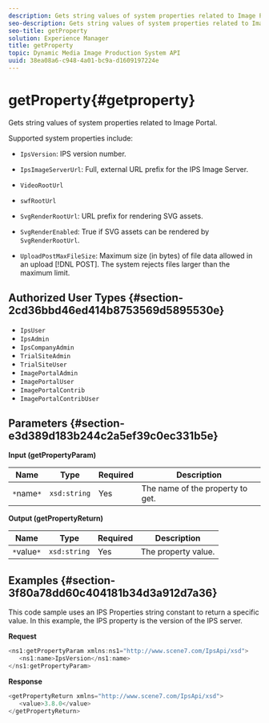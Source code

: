```yaml
---
description: Gets string values of system properties related to Image Portal.
seo-description: Gets string values of system properties related to Image Portal.
seo-title: getProperty
solution: Experience Manager
title: getProperty
topic: Dynamic Media Image Production System API
uuid: 38ea08a6-c948-4a01-bc9a-d1609197224e
---
```


# getProperty{#getproperty}

Gets string values of system properties related to Image Portal.

 Supported system properties include:

* `IpsVersion`: IPS version number. 
* `IpsImageServerUrl`: Full, external URL prefix for the IPS Image Server. 
* `VideoRootUrl` 
* `swfRootUrl` 
* `SvgRenderRootUrl`: URL prefix for rendering SVG assets. 
* `SvgRenderEnabled`: True if SVG assets can be rendered by `SvgRenderRootUrl`. 

* `UploadPostMaxFileSize`: Maximum size (in bytes) of file data allowed in an upload [!DNL POST]. The system rejects files larger than the maximum limit.

## Authorized User Types {#section-2cd36bbd46ed414b8753569d5895530e}

* `IpsUser` 
* `IpsAdmin` 
* `IpsCompanyAdmin` 
* `TrialSiteAdmin` 
* `TrialSiteUser` 
* `ImagePortalAdmin` 
* `ImagePortalUser` 
* `ImagePortalContrib` 
* `ImagePortalContribUser`

## Parameters {#section-e3d389d183b244c2a5ef39c0ec331b5e}

**Input (getPropertyParam)** 

|  Name  | Type  | Required  | Description  |
|---|---|---|---|
|  `*`name`*`  | `xsd:string`  | Yes  | The name of the property to get.  |

**Output (getPropertyReturn)** 

|  Name  | Type  | Required  | Description  |
|---|---|---|---|
|  `*`value`*`  | `xsd:string`  | Yes  | The property value.  |

## Examples {#section-3f80a78dd60c404181b34d3a912d7a36}

This code sample uses an IPS Properties string constant to return a specific value. In this example, the IPS property is the version of the IPS server.

**Request** 

```java
<ns1:getPropertyParam xmlns:ns1="http://www.scene7.com/IpsApi/xsd">
   <ns1:name>IpsVersion</ns1:name>
</ns1:getPropertyParam>
```

**Response** 

```java
<getPropertyReturn xmlns="http://www.scene7.com/IpsApi/xsd">
   <value>3.8.0</value>
</getPropertyReturn>
```

